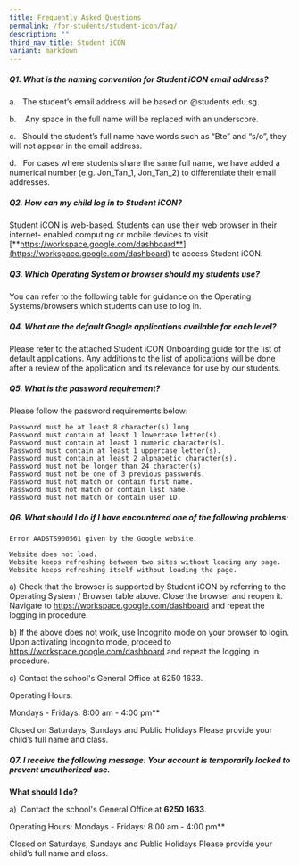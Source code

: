 ```yaml
---
title: Frequently Asked Questions
permalink: /for-students/student-icon/faq/
description: ""
third_nav_title: Student iCON
variant: markdown
---
```

##### Q1. What is the naming convention for Student iCON email address?

a.&nbsp;&nbsp; The student’s email address will be based on @students.edu.sg.

b.&nbsp;&nbsp;&nbsp; Any space in the full name will be replaced with an underscore.

c.&nbsp;&nbsp; Should the student’s full name have words such as “Bte” and “s/o”, they will not appear in the email address.

d.&nbsp;&nbsp; For cases where students share the same full name, we have added a numerical number (e.g. Jon\_Tan\_1, Jon\_Tan\_2) to differentiate their email addresses.

##### Q2. How can my child log in to Student iCON?


Student iCON is web-based. Students can use their web browser in their internet- enabled computing or mobile devices to visit [**https://workspace.google.com/dashboard**](https://workspace.google.com/dashboard) to access Student iCON.

##### Q3. Which Operating System or browser should my students use?


You can refer to the following table for guidance on the Operating Systems/browsers which students can use to log in.

##### Q4. What are the default Google applications available for each level?


Please refer to the attached Student iCON Onboarding guide for the list of default applications. Any additions to the list of applications will be done after a review of the application and its relevance for use by our students.

##### Q5. What is the password requirement?

Please follow the password requirements below:

	Password must be at least 8 character(s) long
	Password must contain at least 1 lowercase letter(s).
	Password must contain at least 1 numeric character(s).
	Password must contain at least 1 uppercase letter(s).
	Password must contain at least 2 alphabetic character(s).
	Password must not be longer than 24 character(s).
	Password must not be one of 3 previous passwords.
 	Password must not match or contain first name.
	Password must not match or contain last name.
	Password must not match or contain user ID.


##### Q6. What should I do if I have encountered one of the following problems:
	
	Error AADSTS900561 given by the Google website.
	
	Website does not load.
	Website keeps refreshing between two sites without loading any page.
	Website keeps refreshing itself without loading the page.

a)	Check that the browser is supported by Student iCON by referring to the Operating System / Browser table above. Close the browser and reopen it. Navigate
to https://workspace.google.com/dashboard and repeat the logging in procedure.

b)	If the above does not work, use Incognito mode on your browser to login. Upon activating Incognito mode, proceed to https://workspace.google.com/dashboard and repeat the logging in procedure.

c)	Contact the school's General Office at 6250 1633.

Operating Hours:


Mondays - Fridays: 8:00 am - 4:00 pm**

Closed on Saturdays, Sundays and Public Holidays Please provide your child’s full name and class.


##### Q7. I receive the following message: Your account is temporarily locked to prevent unauthorized use.


**What should I do?**

a)&nbsp; Contact the school's General Office at **6250 1633**.

Operating Hours:
Mondays - Fridays: 8:00 am - 4:00 pm**

Closed on Saturdays, Sundays and Public Holidays Please provide your child’s full name and class.